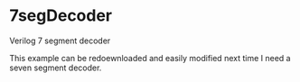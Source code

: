# 7segDecoder
Verilog 7 segment decoder

This example can be redoewnloaded and easily modified next time I need a seven segment decoder.
